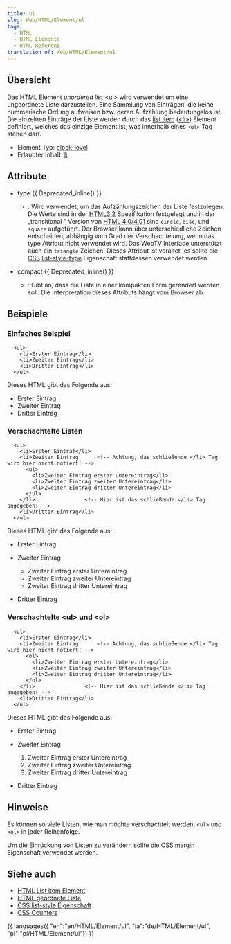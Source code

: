```yaml
---
title: ul
slug: Web/HTML/Element/ul
tags:
  - HTML
  - HTML Elemente
  - HTML Referenz
translation_of: Web/HTML/Element/ul
---
```

## Übersicht

Das HTML Element _unordered list_ \<ul> wird verwendet um eine ungeordnete Liste darzustellen. Eine Sammlung von Einträgen, die keine nummerische Ordung aufweisen bzw. deren Aufzählung bedeutungslos ist. Die einzelnen Einträge der Liste werden durch das [list item](/de/HTML/Element/li "de/HTML/Element/li") ([\<li>](/de/HTML/Element/li "de/HTML/Element/li")) Element definiert, welches das einzige Element ist, was innerhalb eines `<ul>` Tag stehen darf.

- Element Typ: [block-level](/de/HTML/Block-level_Elemente "de/HTML/Block-level_Elemente")
- Erlaubter Inhalt: [li](/de/HTML/Element/li "de/HTML/Element/li")

## Attribute

- type {{ Deprecated_inline() }}
  - : Wird verwendet, um das Aufzählungszeichen der Liste festzulegen. Die Werte sind in der [HTML3.2](/de/HTML3.2 "de/HTML3.2") Spezifikation festgelegt und in der „transitional “ Version von [HTML 4.0/4.01](/de/HTML4.01 "de/HTML4.01") sind `circle`, `disc`, und `square` aufgeführt. Der Browser kann über unterschiedliche Zeichen entscheiden, abhängig vom Grad der Verschachtelung, wenn das type Attribut nicht verwendet wird. Das WebTV Interface unterstützt auch ein `triangle` Zeichen. Dieses Attribut ist veraltet, es sollte die [CSS](/de/CSS "de/CSS") [list-style-type](/de/CSS/list-style-type "de/CSS/list-style-type") Eigenschaft stattdessen verwendet werden.

- compact {{ Deprecated_inline() }}
  - : Gibt an, dass die Liste in einer kompakten Form gerendert werden soll. Die Interpretation dieses Attributs hängt vom Browser ab.

## Beispiele

### Einfaches Beispiel

      <ul>
        <li>Erster Eintrag</li>
        <li>Zweiter Eintrag</li>
        <li>Dritter Eintrag</li>
      </ul>

Dieses HTML gibt das Folgende aus:

- Erster Eintrag
- Zweiter Eintrag
- Dritter Eintrag

### Verschachtelte Listen

      <ul>
        <li>Erster Eintraf</li>
        <li>Zweiter Eintrag      <!-- Achtung, das schließende </li> Tag wird hier nicht notiert! -->
          <ul>
            <li>Zweiter Eintrag erster Untereintrag</li>
            <li>Zweiter Eintrag zweiter Untereintrag</li>
            <li>Zweiter Eintrag dritter Untereintrag</li>
          </ul>
        </li>                <!-- Hier ist das schließende </li> Tag angegeben! -->
        <li>Dritter Eintrag</li>
      </ul>

Dieses HTML gibt das Folgende aus:

- Erster Eintrag
- Zweiter Eintrag

  - Zweiter Eintrag erster Untereintrag
  - Zweiter Eintrag zweiter Untereintrag
  - Zweiter Eintrag dritter Untereintrag

- Dritter Eintrag

### Verschachtelte \<ul> und \<ol>

      <ul>
        <li>Erster Eintrag</li>
        <li>Zweiter Eintrag      <!-- Achtung, das schließende </li> Tag wird hier nicht notiert! -->
          <ol>
            <li>Zweiter Eintrag erster Untereintrag</li>
            <li>Zweiter Eintrag zweiter Untereintrag</li>
            <li>Zweiter Eintrag dritter Untereintrag</li>
          </ol>
        </li>                <!-- Hier ist das schließende </li> Tag angegeben! -->
        <li>Dritter Eintrag</li>
      </ul>

Dieses HTML gibt das Folgende aus:

- Erster Eintrag
- Zweiter Eintrag

  1. Zweiter Eintrag erster Untereintrag
  2. Zweiter Eintrag zweiter Untereintrag
  3. Zweiter Eintrag dritter Untereintrag

- Dritter Eintrag

## Hinweise

Es können so viele Listen, wie man möchte verschachtelt werden, `<ul>` und `<ol>` in jeder Reihenfolge.

Um die Einrückung von Listen zu verändern sollte die [CSS](/de/CSS "de/CSS") [margin](/de/CSS/margin "de/CSS/margin") Eigenschaft verwendet werden.

## Siehe auch

- [HTML List item Element](/de/HTML/Element/li "de/HTML/Element/li")
- [HTML geordnete Liste](/de/HTML/Element/ol "de/HTML/Element/ol")
- [CSS list-style Eigenschaft](/de/CSS/list-style "de/CSS/list-style")
- [CSS Counters](/de/CSS_Counters "de/CSS_Counters")

{{ languages({ "en":"en/HTML/Element/ul", "ja":"de/HTML/Element/ul", "pl":"pl/HTML/Element/ul"}) }}
